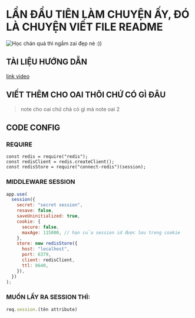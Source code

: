 # LẦN ĐẦU TIÊN LÀM CHUYỆN ẤY, ĐÓ LÀ CHUYỆN VIẾT FILE README
![Học chán quá thì ngắm zai đẹp nè :))](https://scontent.fhan3-2.fna.fbcdn.net/v/t1.6435-9/101223023_955830404837000_3592113876742701056_n.jpg?_nc_cat=107&ccb=1-5&_nc_sid=0debeb&_nc_ohc=G_zpf-WtBREAX_nFt-B&tn=K2VGfhEAzNpYm1eg&_nc_ht=scontent.fhan3-2.fna&oh=7928da646f0eb26278c6c10b324d4a4e&oe=617A0F06)

## TÀI LIỆU HƯỚNG DẪN
[link video](https://youtu.be/J0qp9rTSQOk)

## VIẾT THÊM CHO OAI THÔI CHỨ CÓ GÌ ĐÂU
> note cho oai chứ chả có gì mà note
> oai 2

## CODE CONFIG
### REQUIRE
```
const redis = require("redis");
const redisClient = redis.createClient();
const redisStore = require("connect-redis")(session);
```
### MIDDLEWARE SESSION
```js
app.use(
  session({
    secret: "secret session",
    resave: false,
    saveUninitialized: true,
    cookie: {
      secure: false,
      maxAge: 115000, // hạn của session id được lưu trong cookie
    },
    store: new redisStore({
      host: "localhost",
      port: 6379,
      client: redisClient,
      ttl: 8640,
    }),
  })
);
```
### MUỐN LẤY RA SESSION THÌ: 
```js
req.session.(tên attribute)
```
